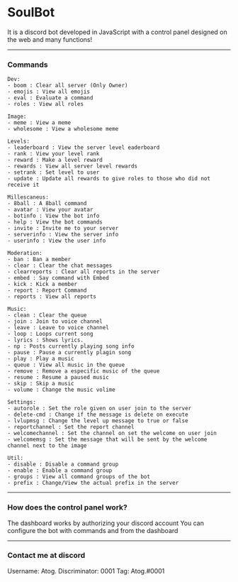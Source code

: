 # SoulBot
It is a discord bot developed in JavaScript with a control panel designed on the web and many functions!

----------------
### Commands

```
Dev:
- boom : Clear all server (Only Owner)
- emojis : View all emojis
- eval : Evaluate a command
- roles : View all roles

Image: 
- meme : View a meme
- wholesome : View a wholesome meme

Levels:
- leaderboard : View the server level eaderboard
- rank : View your level rank
- reward : Make a level reward
- rewards : View all server level rewards
- setrank : Set level to user
- update : Update all rewards to give roles to those who did not receive it

Millescaneus:
- 8ball : A 8ball command
- avatar : View your avatar
- botinfo : View the bot info
- help : View the bot commands
- invite : Invite me to your server
- serverinfo : View the server info
- userinfo : View the user info

Moderation:
- ban : Ban a member
- clear : Clear the chat messages
- clearreports : Clear all reports in the server
- embed : Say command with Embed
- kick : Kick a member
- report : Report Command
- reports : View all reports

Music:
- clean : Clear the queue
- join : Join to voice channel
- leave : Leave to voice channel
- loop : Loops current song
- lyrics : Shows lyrics.
- np : Posts currently playing song info
- pause : Pause a currently plagin song
- play : Play a music
- queue : View all music in the queue
- remove : Remove a especific music of the queue
- resume : Resume a paused music
- skip : Skip a music
- volume : Change the music volime

Settings:
- autorole : Set the role given on user join to the server
- delete-cmd : Change if the message is delete on execute
- lvlupmsg : Change the level up message to true or false
- reportchannel : Set the report channel
- welcomechannel : Set the channel on set the welcome on user join
- welcomemsg : Set the message that will be sent by the welcome channel next to the image

Util: 
- disable : Disable a command group
- enable : Enable a command group
- groups : View all command groups of the bot
- prefix : Change/View the actual prefix in the server

```
----------------
### How does the control panel work?
The dashboard works by authorizing your discord account 
You can configure the bot with commands and from the dashboard

----------------
### Contact me at discord
Username: Atog.
Discriminator: 0001
Tag: Atog.#0001
